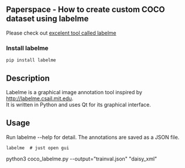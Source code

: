 
## Paperspace - How to create custom COCO dataset using labelme

Please check out [excelent tool called labelme](https://github.com/wkentaro/labelme)

### Install labelme 

```
pip install labelme
```

## Description

Labelme is a graphical image annotation tool inspired by <http://labelme.csail.mit.edu>.  
It is written in Python and uses Qt for its graphical interface.

## Usage
Run labelme --help for detail.
The annotations are saved as a JSON file.
```
labelme  # just open gui
```

python3 coco_labelme.py --output="trainval.json" "daisy_xml"